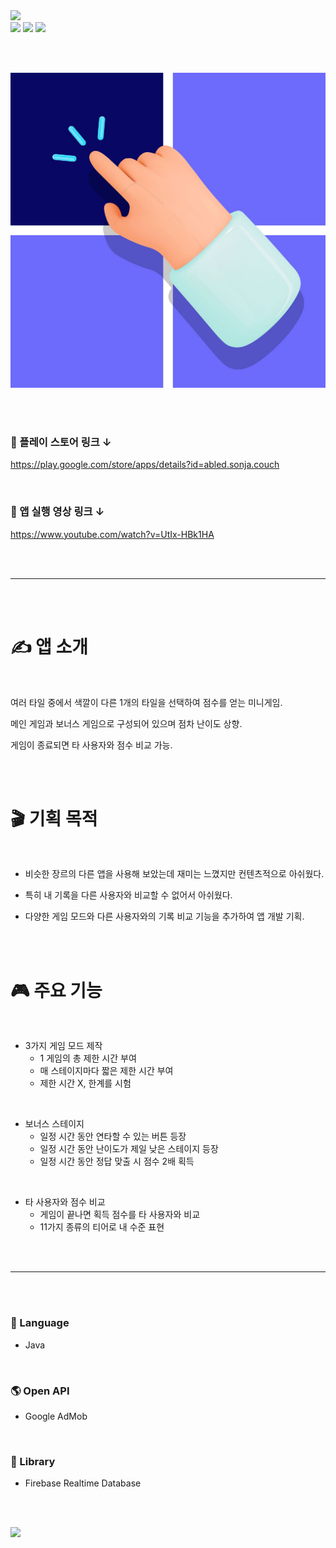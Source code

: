 <img src="https://capsule-render.vercel.app/api?type=waving&color=AEE1FC&height=150&section=header&text=Couch&fontSize=60" />

<br/>

<img src="https://img.shields.io/badge/팀 프로젝트-BCE0FF?style=flat-square&logoColor=000000"/>
<img src="https://img.shields.io/badge/해커톤 프로젝트-E6BCFF?style=flat-square&logoColor=000000"/>
<img src="https://img.shields.io/badge/플레이 스토어 출시-C5FFBC?style=flat-square&logoColor=000000"/>

<br/><br/>

![App Icon](https://github.com/Oscar-World/Couch/blob/master/Couch_Icon.png)

<br/><br/>

### 🔗 플레이 스토어 링크 ↓

<https://play.google.com/store/apps/details?id=abled.sonja.couch>

<br/>

### 🔗 앱 실행 영상 링크 ↓

<https://www.youtube.com/watch?v=UtIx-HBk1HA>

<br/><br/>

---

<br/><br/>

# ✍️ 앱 소개

<br/>

여러 타일 중에서 색깔이 다른 1개의 타일을 선택하여 점수를 얻는 미니게임.

메인 게임과 보너스 게임으로 구성되어 있으며 점차 난이도 상향.

게임이 종료되면 타 사용자와 점수 비교 가능.

<br/><br/>

# 🎬 기획 목적

<br/>

- 비슷한 장르의 다른 앱을 사용해 보았는데 재미는 느꼈지만 컨텐츠적으로 아쉬웠다.

- 특히 내 기록을 다른 사용자와 비교할 수 없어서 아쉬웠다.

- 다양한 게임 모드와 다른 사용자와의 기록 비교 기능을 추가하여 앱 개발 기획.

<br/><br/>

# 🎮 주요 기능

<br/>

- 3가지 게임 모드 제작
  - 1 게임의 총 제한 시간 부여
  - 매 스테이지마다 짧은 제한 시간 부여
  - 제한 시간 X, 한계를 시험

<br/>

- 보너스 스테이지
  - 일정 시간 동안 연타할 수 있는 버튼 등장
  - 일정 시간 동안 난이도가 제일 낮은 스테이지 등장
  - 일정 시간 동안 정답 맞출 시 점수 2배 획득

<br/>

- 타 사용자와 점수 비교
  - 게임이 끝나면 획득 점수를 타 사용자와 비교
  - 11가지 종류의 티어로 내 수준 표현

<br/><br/>

---

<br/><br/>

### 🔡 Language
- Java

<br/>

### 🌎 Open API
- Google AdMob

<br/>

### 📖 Library
- Firebase Realtime Database

<br/><br/>

<img src="https://capsule-render.vercel.app/api?type=waving&color=AEE1FC&height=150&section=footer" />
